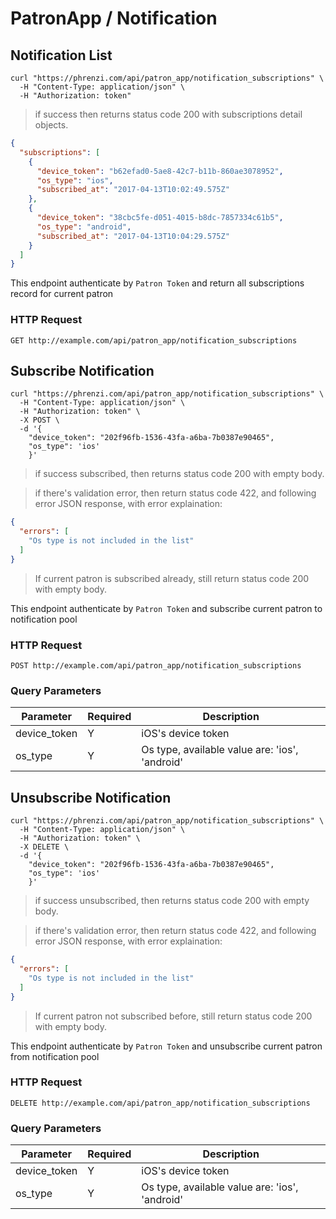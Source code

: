 # PatronApp / Notification

## Notification List
```shell
curl "https://phrenzi.com/api/patron_app/notification_subscriptions" \
  -H "Content-Type: application/json" \
  -H "Authorization: token"
```

> if success then returns status code 200 with subscriptions detail objects.


```json
{
  "subscriptions": [
    {
      "device_token": "b62efad0-5ae8-42c7-b11b-860ae3078952",
      "os_type": "ios",
      "subscribed_at": "2017-04-13T10:02:49.575Z"
    },
    {
      "device_token": "38cbc5fe-d051-4015-b8dc-7857334c61b5",
      "os_type": "android",
      "subscribed_at": "2017-04-13T10:04:29.575Z"
    }
  ]
}
```

This endpoint authenticate by `Patron Token` and return all subscriptions record for current patron

### HTTP Request

`GET http://example.com/api/patron_app/notification_subscriptions`

## Subscribe Notification

```shell
curl "https://phrenzi.com/api/patron_app/notification_subscriptions" \
  -H "Content-Type: application/json" \
  -H "Authorization: token" \
  -X POST \
  -d '{
    "device_token": "202f96fb-1536-43fa-a6ba-7b0387e90465",
    "os_type": 'ios'
    }'
```

> if success subscribed, then returns status code 200 with empty body.

> if there's validation error, then return status code 422, and following error JSON
> response, with error explaination:

```json
{
  "errors": [
    "Os type is not included in the list"
  ]
}
```

> If current patron is subscribed already, still return status code 200 with empty body.


This endpoint authenticate by `Patron Token` and subscribe current patron to notification pool

### HTTP Request

`POST http://example.com/api/patron_app/notification_subscriptions`

### Query Parameters

Parameter | Required | Description
--------- | ----------- | -----------
device_token | Y | iOS's device token
os_type | Y | Os type, available value are: 'ios', 'android'


## Unsubscribe Notification

```shell
curl "https://phrenzi.com/api/patron_app/notification_subscriptions" \
  -H "Content-Type: application/json" \
  -H "Authorization: token" \
  -X DELETE \
  -d '{
    "device_token": "202f96fb-1536-43fa-a6ba-7b0387e90465",
    "os_type": 'ios'
    }'
```

> if success unsubscribed, then returns status code 200 with empty body.

> if there's validation error, then return status code 422, and following error JSON
> response, with error explaination:

```json
{
  "errors": [
    "Os type is not included in the list"
  ]
}
```

> If current patron not subscribed before, still return status code 200 with empty body.


This endpoint authenticate by `Patron Token` and unsubscribe current patron from notification pool

### HTTP Request

`DELETE http://example.com/api/patron_app/notification_subscriptions`


### Query Parameters

Parameter | Required | Description
--------- | ----------- | -----------
device_token | Y | iOS's device token
os_type | Y | Os type, available value are: 'ios', 'android'
